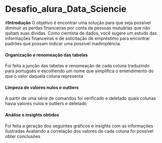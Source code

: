 # Desafio_alura_Data_Sciencie

#**Introdução**
O objetivo é encontrar uma solução para que seja possível diminuir as perdas financeiras por conta de pessoas mutuárias que não quitam suas dívidas. Como cientista de dados, você sugere um estudo das informações financeiras e de solicitação de empréstimo para encontrar padrões que possam indicar uma possível inadimplência.

#### Organização e renomeação das  tabelas 
Foi feita a junção das tabelas e renomeação de cada coluna traduzindo para português e escolhendo um nome que simplifica o entendimento do que o valor daquela coluna representa

#### Limpeza de valores nulos e outliers
A partir de uma série de comandos foi verificado e deletado quais colunas havia valores nulos e outliers e deletado

#### Análise e insights obtidos
Foi feita a geração dos seguintes gráficos e insights com as informações ilustradas
Avaliando a correlação dos valores de cada coluna foi possível obter conclusões 
